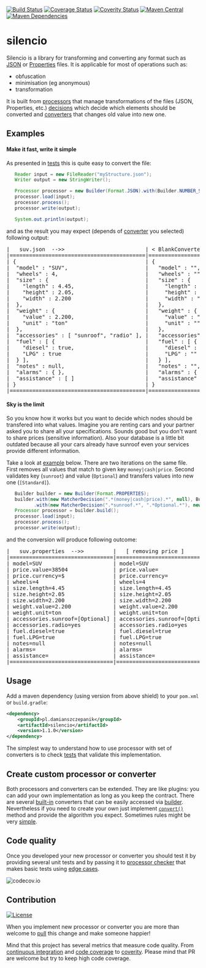 [![Build Status](https://img.shields.io/travis/damianszczepanik/silencio/master.svg)](https://travis-ci.org/damianszczepanik/silencio)
[![Coverage Status](https://img.shields.io/codecov/c/github/damianszczepanik/silencio/master.svg)](https://codecov.io/github/damianszczepanik/silencio)
[![Coverity Status](https://scan.coverity.com/projects/6162/badge.svg)](https://scan.coverity.com/projects/damianszczepanik-silencio)
[![Maven Central](https://img.shields.io/maven-central/v/pl.damianszczepanik/silencio.svg)](http://search.maven.org/#search|gav|1|g%3A%22pl.damianszczepanik%22%20AND%20a%3A%22silencio%22)
[![Maven Dependencies](https://www.versioneye.com/user/projects/55c5300965376200170035e9/badge.svg)](https://www.versioneye.com/user/projects/55c5300965376200170035e9?child=summary)

# silencio

Silencio is a library for transforming and converting any format such as [JSON](https://pl.wikipedia.org/wiki/JSON) or [Properties](https://en.wikipedia.org/wiki/.properties) files. It is applicable for most of operations such as:
- obfuscation
- minimisation (eg anonymous)
- transformation

It is built from [processors](src/main/java/pl/szczepanik/silencio/api/Processor.java) that manage transformations of the files (JSON, Properties, etc.) [decisions](src/main/java/pl/szczepanik/silencio/api/Decision.java) which decide which elements should be converted and [converters](src/main/java/pl/szczepanik/silencio/api/Converter.java) that changes old value into new one.

## Examples

#### Make it fast, write it simple

As presented in [tests](src/test/java/pl/szczepanik/silencio/integration/JSONProcessorTestInt.java#L36-L39) this is quite easy to convert the file:

```java
   Reader input = new FileReader("myStructure.json");
   Writer output = new StringWriter();

   Processor processor = new Builder(Format.JSON).with(Builder.NUMBER_SEQUENCE).build();
   processor.load(input);
   processor.process();
   processor.write(output);

   System.out.println(output);

```
and as the result you may expect (depends of [converter](src/main/java/pl/szczepanik/silencio/converters) you selected) following output:

<pre>
|   suv.json  -->>                         | < BlankConverter >            | < NumberSequenceConverter > | < YourConverter>  |
|==========================================|===============================|=============================|===================|
| {                                        | {                             | {                           |                   |
|  "model" : "SUV",                        |   "model" : "",               |   "model" : 1,              |                   |
|  "wheels" : 4,                           |   "wheels" : "",              |   "wheels" : 2,             |                   |
|  "size" : {                              |   "size" : {                  |   "size" : {                |                   |
|    "length" : 4.45,                      |     "length" : "",            |     "length" : 3,           |  create your      |
|    "height" : 2.05,                      |     "height" : "",            |     "height" : 4,           |                   |
|    "width" : 2.200                       |     "width" : ""              |     "width" : 5             |  own              |
|  },                                      |   },                          |   },                        |    converter      |
|  "weight" : {                            |   "weight" : {                |   "weight" : {              |                   |
|    "value" : 2.200,                      |     "value" : "",             |     "value" : 5,            | that's pretty     |
|    "unit" : "ton"                        |     "unit" : ""               |     "unit" : 6              |                   |
|  },                                      |   },                          |   },                        |                   |
|  "accessories" : [ "sunroof", "radio" ], |   "accessories" : [ "", "" ], |   "accessories" : [ 7, 8 ], |         easy!     |
|  "fuel" : [ {                            |   "fuel" : [ {                |   "fuel" : [ {              |                   |
|    "diesel" : true,                      |     "diesel" : "",            |     "diesel" : 9,           |                   |
|    "LPG" : true                          |     "LPG" : ""                |     "LPG" : 9               |                   |
|  } ],                                    |   } ],                        |   } ],                      |                   |
|  "notes" : null,                         |   "notes" : "",               |   "notes" : 0,              |                   |
|  "alarms" : { },                         |   "alarms" : { },             |   "alarms" : { },           |                   |
|  "assistance" : [ ]                      |   "assistance" : [ ]          |   "assistance" : [ ]        |                   |
| }                                        | }                             | }                           |                   |
|==========================================|===============================|=============================|===================|
</pre>

#### Sky is the limit

So you know how it works but you want to decide which nodes should be transfered into what values. Imagine you are renting cars and your partner asked you to share all your specifications. Sounds good but you don't want to share prices (sensitive information). Also your database is a little bit outdated because all your cars already have sunroof even your services provide different information.

Take a look at [example](src/test/java/pl/szczepanik/silencio/integration/BuilderTestInt.java#L37-L44) below. There are two iterations on the same file. First removes all values that match to given key `money|cash|price`. Second validates key (`sunroot`) and value (`Optional`) and transfers values into new one (`[Standard]`).

```java
   Builder builder = new Builder(Format.PROPERTIES);
   builder.with(new MatcherDecision(".*(money|cash|price).*", null), Builder.BLANK)
          .with(new MatcherDecision(".*sunroof.*", ".*Optional.*"), new StringConverter("[Standard]"));
   Processor processor = builder.build();
   processor.load(input);
   processor.process();
   processor.write(output);

```
and the conversion will produce following outcome:

<pre>
|   suv.properties  -->>         |   [ removing price ]           |   [ updated sunroof ]          |
|================================|================================|================================|
| model=SUV                      | model=SUV                      | model=SUV                      |
| price.value=38504              | price.value=                   | price.value=                   |
| price.currency=$               | price.currency=                | price.currency=                |
| wheels=4                       | wheels=4                       | wheels=4                       |
| size.length=4.45               | size.length=4.45               | size.length=4.45               |
| size.height=2.05               | size.height=2.05               | size.height=2.05               |
| size.width=2.200               | size.width=2.200               | size.width=2.200               |
| weight.value=2.200             | weight.value=2.200             | weight.value=2.200             |
| weight.unit=ton                | weight.unit=ton                | weight.unit=ton                |
| accessories.sunroof=[Optional] | accessories.sunroof=[Optional] | accessories.sunroof=[Standard] |
| accessories.radio=yes          | accessories.radio=yes          | accessories.radio=yes          |
| fuel.diesel=true               | fuel.diesel=true               | fuel.diesel=true               |
| fuel.LPG=true                  | fuel.LPG=true                  | fuel.LPG=true                  |
| notes=null                     | notes=null                     | notes=null                     |
| alarms=                        | alarms=                        | alarms=                        |
| assistance=                    | assistance=                    | assistance=                    |
|================================|================================|================================|
</pre>

## Usage

Add a maven dependency (using version from above shield) to your `pom.xml` or `build.gradle`:
```xml
<dependency>
    <groupId>pl.damianszczepanik</groupId>
    <artifactId>silencio</artifactId>
    <version>1.1.0</version>
</dependency>
```

The simplest way to understand how to use processor with set of converters is to check [tests](src/test/java/pl/szczepanik/silencio/integration) that validate this implementation.

## Create custom processor or converter

Both processors and converters can be extended. They are like plugins: you can add your own implementation as long as you keep the contract. There are several [built-in](src/main/java/pl/szczepanik/silencio/converters) converters that can be easily accessed via [builder](src/main/java/pl/szczepanik/silencio/core/Builder.java). Nevertheless if you need to create your own just implement [``convert()``](src/main/java/pl/szczepanik/silencio/api/Converter.java#L19) method and provide the algorithm you expect. Sometimes rules might be very [simple](src/main/java/pl/szczepanik/silencio/converters/BlankConverter.java).

## Code quality

Once you developed your new processor or converter you should test it by providing several unit tests and by passing it to [processor checker](src/main/java/pl/szczepanik/silencio/diagnostics/ProcessorSmokeChecker.java) that makes basic tests using [edge cases](https://en.wikipedia.org/wiki/Edge_case).

![codecov.io](http://codecov.io/github/damianszczepanik/silencio/branch.svg?branch=master)

## Contribution
[![License](http://img.shields.io/:license-apache-blue.svg)](http://www.apache.org/licenses/)

When you implement new processor or converter you are more than welcome to [pull](https://github.com/damianszczepanik/silencio/pulls) this change and make someone happier!

Mind that this project has several metrics that measure code quality. From [continuous integration](https://travis-ci.org/damianszczepanik/silencio) and [code coverage](https://codecov.io/github/damianszczepanik/silencio) to [coverity](https://scan.coverity.com/projects/damianszczepanik-silencio). Please mind that PR are welcome but try to keep high code coverage.

